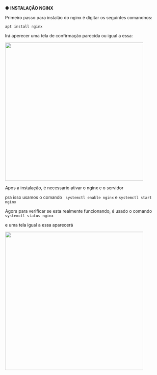  ● **INSTALAÇÂO NGINX**

Primeiro passo para instalão do nginx é digitar os seguintes comandnos:

```apt install nginx```

Irá aperecer uma tela de confirmação parecida ou igual a essa:

<p float="left">

 <img src="https://raw.githubusercontent.com/yebisu22/Servidor-Nginx-COMPASS/refs/heads/main/IMG/instalando-nginx.png?token=GHSAT0AAAAAACZJZ4A4BNZ3IONNPJJ46FKOZY2TPRA" width="450" />
</p>

Apos a instalação, é necessario ativar o nginx e o servidor

pra isso usamos o comando
``` systemctl enable nginx```
e ```systemctl start nginx```

Agora para verificar se esta realmente funcionando, é usado o comando 
```systemctl status nginx```

e uma tela igual a essa aparecerá 

<p float="left">

 <img src="https://raw.githubusercontent.com/yebisu22/Servidor-Nginx-COMPASS/refs/heads/main/nginx%20status.png?token=GHSAT0AAAAAACZJZ4A4R7GV37AIM3V7DICAZY2TZXQ" width="450" />
</p>

